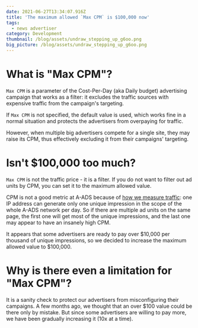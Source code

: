 ```yaml
---
date: 2021-06-27T13:34:07.916Z
title: 'The maximum allowed `Max CPM` is $100,000 now'
tags:
  - news advertiser
category: Development
thumbnail: /blog/assets/undraw_stepping_up_g6oo.png
big_picture: /blog/assets/undraw_stepping_up_g6oo.png
---
```

# What is "Max CPM"?

`Max CPM` is a parameter of the Cost-Per-Day (aka Daily budget) advertising campaign that works as a filter: it excludes the traffic sources with expensive traffic from the campaign's targeting.

If `Max CPM` is not specified, the default value is used, which works fine in a normal situation and protects the advertisers from overpaying for traffic.

However, when multiple big advertisers compete for a single site, they may raise its CPM, thus effectively excluding it from their campaigns' targeting.

# Isn't $100,000 too much?

`Max CPM` is not the traffic price - it is a filter. If you do not want to filter out ad units by CPM, you can set it to the maximum allowed value.

CPM is not a good metric at A-ADS because of [how we measure traffic](https://a-ads.com/blog/2018-10-04-counting-unique-impressions/): one IP address can generate only one unique impression in the scope of the whole A-ADS network per day. So if there are multiple ad units on the same page, the first one will get most of the unique impressions, and the last one may appear to have an insanely high CPM.

It appears that some advertisers are ready to pay over $10,000 per thousand of unique impressions, so we decided to increase the maximum allowed value to $100,000.

# Why is there even a limitation for "Max CPM"?

It is a sanity check to protect our advertisers from misconfiguring their campaigns. A few months ago, we thought that an over $100 value could be there only by mistake. But since some advertisers are willing to pay more, we have been gradually increasing it (10x at a time).
